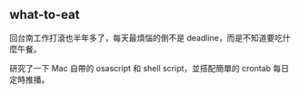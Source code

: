 ## what-to-eat

回台南工作打滾也半年多了，每天最煩惱的倒不是 deadline，而是不知道要吃什麼午餐。

研究了一下 Mac 自帶的 osascript 和 shell script，並搭配簡單的 crontab 每日定時推播。

